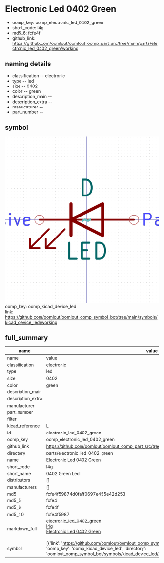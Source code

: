 # Electronic Led 0402 Green

  
* oomp_key: oomp_electronic_led_0402_green 
* short_code: l4g
* md5_6: fcfe4f  
* github_link: https://github.com/oomlout/oomlout_oomp_part_src/tree/main/parts/electronic_led_0402_green/working  
## naming details
* classification -- electronic
* type -- led
* size -- 0402
* color -- green
* description_main -- 
* description_extra -- 
* manucaturer -- 
* part_number -- 



## symbol

![](symbol/0/working/working_600.png)  
oomp_key: oomp_kicad_device_led  
link: https://github.com/oomlout/oomlout_oomp_symbol_bot/tree/main/symbols/kicad_device_led/working  


## full_summary
| name | value | 
| --- | --- | 
| name | value | 
| classification | electronic | 
| type | led | 
| size | 0402 | 
| color | green | 
| description_main |  | 
| description_extra |  | 
| manufacturer |  | 
| part_number |  | 
| filter |  | 
| kicad_reference | L | 
| id | electronic_led_0402_green | 
| oomp_key | oomp_electronic_led_0402_green | 
| github_link | https://github.com/oomlout/oomlout_oomp_part_src/tree/main/parts/electronic_led_0402_green/working | 
| directory | parts/electronic_led_0402_green | 
| name | Electronic Led 0402 Green | 
| short_code | l4g | 
| short_name | 0402 Green Led | 
| distributors | [] | 
| manufacturers | [] | 
| md5 | fcfe4f59874d0faff0697e455e42d253 | 
| md5_5 | fcfe4 | 
| md5_6 | fcfe4f | 
| md5_10 | fcfe4f5987 | 
| markdown_full | [electronic_led_0402_green](https://github.com/oomlout/oomlout_oomp_part_src/tree/main/parts/electronic_led_0402_green/working)<br>[l4g](https://github.com/oomlout/oomlout_oomp_part_src/tree/main/parts/electronic_led_0402_green/working)<br>[Electronic Led 0402 Green](https://github.com/oomlout/oomlout_oomp_part_src/tree/main/parts/electronic_led_0402_green/working)<br><br> | 
| symbol | [{'link': 'https://github.com/oomlout/oomlout_oomp_symbol_bot/tree/main/symbols/kicad_device_led', 'oomp_key': 'oomp_kicad_device_led', 'directory': 'oomlout_oomp_symbol_bot/symbols/kicad_device_led//working/working.kicad_sym'}] | 
